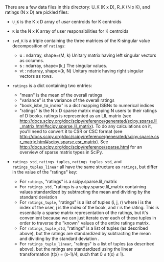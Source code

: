 
There are a few data files in this directory: U_K (K x D), R_K (N x K), and ratings (N x D) are pickled files:

-	`U_K` is the K x D array of _user_ centroids for K centroids
-	`R` is the N x K array of user responsibilities for K centroids

-	`svd_K` is a triple containing the three matrices of the K-singular value decomposition of `ratings`:
	-	u : ndarray, shape=(M, k)
		Unitary matrix having left singular vectors as columns.
	-	s : ndarray, shape=(k,)
		The singular values.
	-	vt : ndarray, shape=(k, N)
		Unitary matrix having right singular vectors as rows.

-	`ratings` is a dict containing two entries: 
	-	"mean" is the mean of the overall ratings
	-	"variance" is the variance of the overall ratings
	-	"book_isbn_to_index" is a dict mapping ISBNs to numerical indices
	-	"ratings" is the N x D sparse matrix mapping N users to their ratings of D books. ratings is represented as an LIL matrix (see http://docs.scipy.org/doc/scipy/reference/generated/scipy.sparse.lil_matrix.html#scipy.sparse.lil_matrix). To do any calculations on it, you'll need to convert it to CSR or CSC format (see http://docs.scipy.org/doc/scipy/reference/generated/scipy.sparse.csr_matrix.html#scipy.sparse.csr_matrix). See http://docs.scipy.org/doc/scipy/reference/sparse.html for an overview of sparse matrix types in SciPy.

-	`ratings_std`, `ratings_tuples`, `ratings_tuples_std`, and `ratings_tuples_linear` all have the same structure as `ratings`, but differ in the value of the "ratings" key:
	-	For `ratings`, "ratings" is a scipy.sparse.lil_matrix
	-	For `ratings_std`, "ratings is a scipy.sparse.lil_matrix containing values standardized by subtracting the mean and dividing by the standard deviation 
	-	For `ratings_tuple`, "ratings" is a list of tuples (i, j, r) where i is the index of the user, j is the index of the book, and r is the rating. This is essentially a sparse matrix representation of the ratings, but it's convenient because we can just iterate over each of these tuples in order to traverse the "known" values of the entire ratings matrix.
	-	For `ratings_tuple_std`, "ratings" is a list of tuples (as described above), but the ratings are standardized by subtracting the mean and dividing by the standard deviation .
	-	For `ratings_tuple_linear`, "ratings" is a list of tuples (as described above), but the ratings are standardized using the linear transformation (t(x) = (x-1)/4, such that 0 ≤ t(x) ≤ 1).

